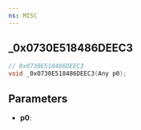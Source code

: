 ```yaml
---
ns: MISC
---
```

## _0x0730E518486DEEC3

```c
// 0x0730E518486DEEC3
void _0x0730E518486DEEC3(Any p0);
```

## Parameters
* **p0**:
